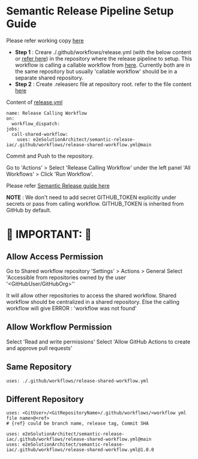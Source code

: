 # Semantic Release Pipeline Setup Guide

Please refer working copy [here](https://github.com/e2eSolutionArchitect/semantic-release-iac/actions)

- **Step 1** : Creare ./.github/workflows/release.yml (with the below content or [refer here](https://github.com/e2eSolutionArchitect/semantic-release-iac/blob/main/.github/workflows/release-calling-workflow.yml)) in the repository where the release pipeline to setup. This workflow is calling a callable workflow from [here](https://github.com/e2eSolutionArchitect/semantic-release-iac/blob/main/.github/workflows/release-shared-workflow.yml). Currently both are in the same repository but usually 'callable workflow' should be in a separate shared repository. 
- **Step 2** : Create .releaserc file at repository root. refer to the file content [here](https://github.com/e2eSolutionArchitect/semantic-release-iac/blob/main/.releaserc)

Content of [release.yml](https://github.com/e2eSolutionArchitect/semantic-release-iac/blob/main/.github/workflows/release-calling-workflow.yml)
```
name: Release Calling Workflow
on:
  workflow_dispatch:
jobs:
  call-shared-workflow:
    uses: e2eSolutionArchitect/semantic-release-iac/.github/workflows/release-shared-workflow.yml@main
```
Commit and Push to the repository.

Go to 'Actions' > Select 'Release Calling Workflow' under the left panel 'All Workflows' >  Click 'Run Workflow'.

Please refer [Semantic Release guide here](https://github.com/e2eSolutionArchitect/semantic-release-iac/blob/main/README.md)

**NOTE** : We don't need to add secret GITHUB_TOKEN explicitly under secrets or pass from calling workflow. GITHUB_TOKEN is inherited from GitHub by default. 

# :rotating_light: IMPORTANT: :rotating_light:
## Allow Access Permission
Go to Shared workflow repository 'Settings' > Actions > General
Select 'Accessible from repositories owned by the user '<GitHubUser/GitHubOrg>''

It will allow other repositories to access the shared workflow. Shared workflow should be centralized in a shared repository. 
Else the calling workflow will give ERROR : 'workflow was not found'

## Allow Workflow Permission
Select 'Read and write permissions'
Select 'Allow GitHub Actions to create and approve pull requests'

## Same Repository
```
uses: ./.github/workflows/release-shared-workflow.yml
```

## Different Repository
```
uses: <GitUser>/<GitRepositoryName>/.github/workflows/<workflow yml file name>@<ref>
# {ref} could be branch name, release tag, Commit SHA

uses: e2eSolutionArchitect/semantic-release-iac/.github/workflows/release-shared-workflow.yml@main
uses: e2eSolutionArchitect/semantic-release-iac/.github/workflows/release-shared-workflow.yml@1.0.0
```
